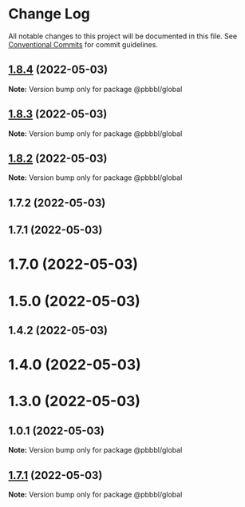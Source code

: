 # Change Log

All notable changes to this project will be documented in this file.
See [Conventional Commits](https://conventionalcommits.org) for commit guidelines.

## [1.8.4](https://github.com/pbbbl/pbbbl_modules/compare/@pbbbl/global@1.8.3...@pbbbl/global@1.8.4) (2022-05-03)

**Note:** Version bump only for package @pbbbl/global





## [1.8.3](https://github.com/pbbbl/pbbbl_modules/compare/@pbbbl/global@1.8.2...@pbbbl/global@1.8.3) (2022-05-03)

**Note:** Version bump only for package @pbbbl/global





## [1.8.2](https://github.com/pbbbl/pbbbl_modules/compare/@pbbbl/global@1.7.2...@pbbbl/global@1.8.2) (2022-05-03)

**Note:** Version bump only for package @pbbbl/global





## 1.7.2 (2022-05-03)



## 1.7.1 (2022-05-03)



# 1.7.0 (2022-05-03)



# 1.5.0 (2022-05-03)



## 1.4.2 (2022-05-03)



# 1.4.0 (2022-05-03)



# 1.3.0 (2022-05-03)



## 1.0.1 (2022-05-03)

**Note:** Version bump only for package @pbbbl/global





## [1.7.1](https://github.com/pbbbl/pbbbl_modules/compare/v1.7.0...v1.7.1) (2022-05-03)

**Note:** Version bump only for package @pbbbl/global

